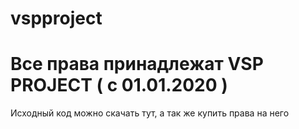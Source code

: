 # vspproject
# Все права принадлежат VSP PROJECT ( с 01.01.2020 )
Исходный код можно скачать тут, а так же купить права на него
